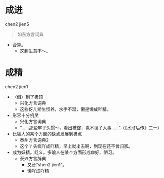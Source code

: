 # 成进
chen2 jien5
> 如东方言词典
- 合算。
  - 这趟生意不～。

# 成精
chen2 jien1
+ （借）到了极顶
  * 兴化方言词典
  - 这些伢儿矫生惯养，水手不湿，懒是懒成吖精。
+ 形容十分机灵
  * 兴化方言词典
  - “……那些牢子久惯～，看出被绽，岂不误了大事……”（《水浒后传》二一）
+ 比喻人的某个方面的缺点发展到极点
  * 泰州方言词典2
  - 这个丫头疯吖成吖精，早上就出去啊，到现在还不曾归家。
+ 成为妖精。贬义。多喻人在某个方面形成癖好、陋习。
  * 泰兴方言辞典
    + 又音“shen2 jien1”。
    - 懒吖成吖精
